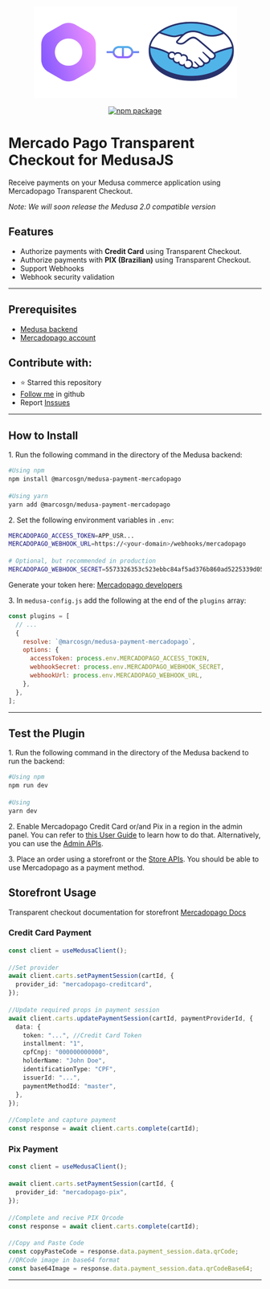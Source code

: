 <p align="center">
  <img src="https://github.com/marcosgomesneto/marcosgomesneto/blob/main/images/mercadopago-medusajs.png?raw=true"/>
</p>

<p align="center">
  <a href="https://www.npmjs.com/package/@marcosgn/medusa-payment-mercadopago"><img src="https://badgen.net/npm/v/@marcosgn/medusa-payment-mercadopago" alt="npm package"></a>
</p>

# Mercado Pago Transparent Checkout for MedusaJS

Receive payments on your Medusa commerce application using Mercadopago Transparent Checkout.

*Note: We will soon release the Medusa 2.0 compatible version*

## Features

- Authorize payments with **Credit Card** using Transparent Checkout.
- Authorize payments with **PIX (Brazilian)** using Transparent Checkout.
- Support Webhooks
- Webhook security validation

---

## Prerequisites

- [Medusa backend](https://docs.medusajs.com/development/backend/install)
- [Mercadopago account](https://mercadopago.com/)

## Contribute with:

- ⭐ Starred this repository
- [Follow me](https://github.com/marcosgomesneto) in github
- Report [Inssues](https://github.com/marcosgomesneto/medusa-payment-mercadopago/issues)

---

## How to Install

1\. Run the following command in the directory of the Medusa backend:

```bash
#Using npm
npm install @marcosgn/medusa-payment-mercadopago

#Using yarn
yarn add @marcosgn/medusa-payment-mercadopago
```

2\. Set the following environment variables in `.env`:

```bash
MERCADOPAGO_ACCESS_TOKEN=APP_USR...
MERCADOPAGO_WEBHOOK_URL=https://<your-domain>/webhooks/mercadopago

# Optional, but recommended in production
MERCADOPAGO_WEBHOOK_SECRET=5573326353c523ebbc84af5ad376b860ad5225339d05535c804974b2393d0f30
```

Generate your token here: [Mercadopago developers](https://www.mercadopago.com.br/developers/panel/app)

3\. In `medusa-config.js` add the following at the end of the `plugins` array:

```js
const plugins = [
  // ...
  {
    resolve: `@marcosgn/medusa-payment-mercadopago`,
    options: {
      accessToken: process.env.MERCADOPAGO_ACCESS_TOKEN,
      webhookSecret: process.env.MERCADOPAGO_WEBHOOK_SECRET,
      webhookUrl: process.env.MERCADOPAGO_WEBHOOK_URL,
    },
  },
];
```

---

## Test the Plugin

1\. Run the following command in the directory of the Medusa backend to run the backend:

```bash
#Using npm
npm run dev

#Using
yarn dev
```

2\. Enable Mercadopago Credit Card or/and Pix in a region in the admin panel. You can refer to [this User Guide](https://docs.medusajs.com/user-guide/regions/providers) to learn how to do that. Alternatively, you can use the [Admin APIs](https://docs.medusajs.com/api/admin#tag/Region/operation/PostRegionsRegion).

3\. Place an order using a storefront or the [Store APIs](https://docs.medusajs.com/api/store). You should be able to use Mercadopago as a payment method.

## Storefront Usage

Transparent checkout documentation for storefront [Mercadopago Docs](https://www.mercadopago.com.br/developers/pt/docs/checkout-api/landing)

### Credit Card Payment

```typescript
const client = useMedusaClient();

//Set provider
await client.carts.setPaymentSession(cartId, {
  provider_id: "mercadopago-creditcard",
});

//Update required props in payment session
await client.carts.updatePaymentSession(cartId, paymentProviderId, {
  data: {
    token: "...", //Credit Card Token
    installment: "1",
    cpfCnpj: "000000000000",
    holderName: "John Doe",
    identificationType: "CPF",
    issuerId: "...",
    paymentMethodId: "master",
  },
});

//Complete and capture payment
const response = await client.carts.complete(cartId);
```

### Pix Payment

```typescript
const client = useMedusaClient();

await client.carts.setPaymentSession(cartId, {
  provider_id: "mercadopago-pix",
});

//Complete and recive PIX Qrcode
const response = await client.carts.complete(cartId);

//Copy and Paste Code
const copyPasteCode = response.data.payment_session.data.qrCode;
//QRCode image in base64 format
const base64Image = response.data.payment_session.data.qrCodeBase64;
```

---
